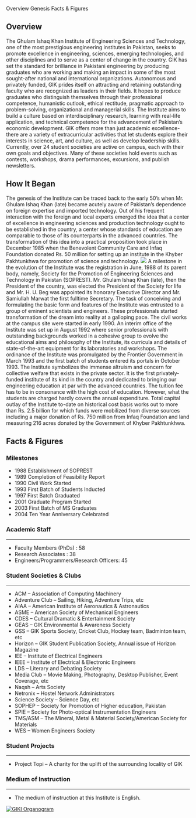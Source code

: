 Overview
Genesis
Facts & Figures
## Overview
The Ghulam Ishaq Khan Institute of Engineering Sciences and Technology, one of the most prestigious engineering institutes in Pakistan, seeks to promote excellence in engineering, sciences, emerging technologies, and other disciplines and to serve as a center of change in the country. GIK has set the standard for brilliance in Pakistani engineering by producing graduates who are working and making an impact in some of the most sought-after national and international organizations. Autonomous and privately funded, GIK prides itself on attracting and retaining outstanding faculty who are recognized as leaders in their fields. It hopes to produce graduates who distinguish themselves through their professional competence, humanistic outlook, ethical rectitude, pragmatic approach to problem-solving, organizational and managerial skills. The Institute aims to build a culture based on interdisciplinary research, learning with real-life application, and technical competence for the advancement of Pakistan’s economic development.
GIK offers more than just academic excellence- there are a variety of extracurricular activities that let students explore their interests in science, art, and culture, as well as develop leadership skills. Currently, over 24 student societies are active on campus, each with their own goals and objectives. Many of these societies hold events such as contests, workshops, drama performances, excursions, and publish newsletters.
## How It Began
The genesis of the Institute can be traced back to the early 50’s when Mr. Ghulam Ishaq Khan (late) became acutely aware of Pakistan’s dependence on foreign expertise and imported technology. Out of his frequent interaction with the foreign and local experts emerged the idea that a center of excellence in engineering sciences and production technology ought to be established in the country, a center whose standards of education are comparable to those of its counterparts in the advanced countries. The transformation of this idea into a practical proposition took place in December 1985 when the Benevolent Community Care and Infaq Foundation donated Rs. 50 million for setting up an institute in the Khyber Pakhtunkhwa for promotion of science and technology.
![](https://giki.edu.pk/institute/)
A milestone in the evolution of the Institute was the registration in June, 1988 of its parent body, namely, Society for the Promotion of Engineering Sciences and Technology in Pakistan (SOPREST). Mr. Ghulam Ishaq Khan (late), then the President of the country, was elected the President of the Society for life and Mr. H. U. Beg was appointed its honorary Executive Director and Mr. Samiullah Marwat the first fulltime Secretary.
The task of conceiving and formulating the basic form and features of the Institute was entrusted to a group of eminent scientists and engineers. These professionals started transformation of the dream into reality at a galloping pace. The civil works at the campus site were started in early 1990. An interim office of the Institute was set up in August 1992 where senior professionals with outstanding backgrounds worked in a cohesive group to evolve the educational aims and philosophy of the Institute, its curricula and details of state-of-the-art equipment for its laboratories and workshops. The ordinance of the Institute was promulgated by the Frontier Government in March 1993 and the first batch of students entered its portals in October 1993.
The Institute symbolizes the immense altruism and concern for collective welfare that exists in the private sector. It is the first privately-funded institute of its kind in the country and dedicated to bringing our engineering education at par with the advanced countries. The tuition fee has to be in consonance with the high cost of education. However, what the students are charged hardly covers the annual expenditure. Total capital outlay of the Institute to-date on historical cost basis works out to more than Rs. 2.5 billion for which funds were mobilized from diverse sources including a major donation of Rs. 750 million from Infaq Foundation and land measuring 216 acres donated by the Government of Khyber Pakhtunkhwa.
## Facts & Figures
### Milestones
  * 1988 Establishment of SOPREST
  * 1989 Completion of Feasibility Report
  * 1990 Civil Work Started
  * 1993 First Batch of Students Inducted
  * 1997 First Batch Graduated
  * 2001 Graduate Program Started
  * 2003 First Batch of MS Graduates
  * 2004 Ten Year Anniversary Celebrated


### Academic Staff
* * *
  * Faculty Members (PhDs) : 58
  * Research Associates : 38
  * Engineers/Programmers/Research Officers: 45


### Student Societies & Clubs
* * *
  * ACM – Association of Computing Machinery
  * Adventure Club – Sailing, Hiking, Adventure Trips, etc
  * AIAA – American Institute of Aeronautics & Astronautics
  * ASME – American Society of Mechanical Engineers
  * CDES – Cultural Dramatic & Entertainment Society
  * GEAS – GIK Environmental & Awareness Society
  * GSS – GIK Sports Society, Cricket Club, Hockey team, Badminton team, etc
  * Horizon – GIK Student Publication Society, Annual issue of Horizon Magazine
  * IEE – Institute of Electrical Engineers
  * IEEE – Institute of Electrical & Electronic Engineers
  * LDS – Literary and Debating Society
  * Media Club – Movie Making, Photography, Desktop Publisher, Event Coverage, etc
  * Naqsh – Arts Society
  * Netronix – Hostel Network Administrators
  * Science Society – Science Day, etc
  * SOPHEP – Society for Promotion of Higher education, Pakistan
  * SPIE – Society for Photo-optical Instrumentation Engineers
  * TMS/ASM – The Mineral, Metal & Material Society/American Society for Materials
  * WES – Women Engineers Society


### Student Projects
* * *
  * Project Topi – A charity for the uplift of the surrounding locality of GIK


### Medium of Instruction
* * *
  * The medium of instruction at this Institute is English.


[![GIKI Organogram](https://giki.edu.pk/institute/)](https://giki.edu.pk/wp-content/uploads/2021/10/organogram.png)

